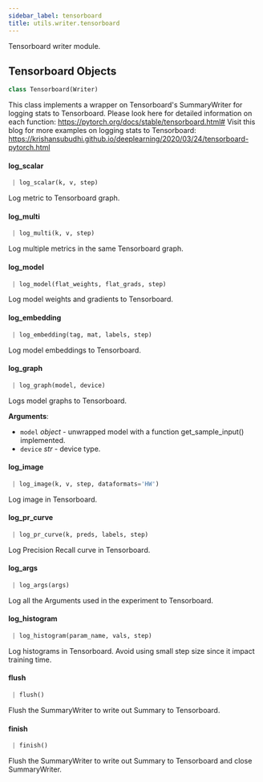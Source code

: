 ```yaml
---
sidebar_label: tensorboard
title: utils.writer.tensorboard
---
```


Tensorboard writer module.

## Tensorboard Objects

```python
class Tensorboard(Writer)
```

This class implements a wrapper on Tensorboard&#x27;s SummaryWriter
for logging stats to Tensorboard. Please look here for detailed information
on each function:  https://pytorch.org/docs/stable/tensorboard.html#
Visit this blog for more examples on logging stats to Tensorboard:
https://krishansubudhi.github.io/deeplearning/2020/03/24/tensorboard-pytorch.html

#### log\_scalar

```python
 | log_scalar(k, v, step)
```

Log metric to Tensorboard graph.

#### log\_multi

```python
 | log_multi(k, v, step)
```

Log multiple metrics in the same Tensorboard graph.

#### log\_model

```python
 | log_model(flat_weights, flat_grads, step)
```

Log model weights and gradients to Tensorboard.

#### log\_embedding

```python
 | log_embedding(tag, mat, labels, step)
```

Log model embeddings to Tensorboard.

#### log\_graph

```python
 | log_graph(model, device)
```

Logs model graphs to Tensorboard.

**Arguments**:

- `model` _object_ - unwrapped model with a function get_sample_input() implemented.
- `device` _str_ - device type.

#### log\_image

```python
 | log_image(k, v, step, dataformats='HW')
```

Log image in Tensorboard.

#### log\_pr\_curve

```python
 | log_pr_curve(k, preds, labels, step)
```

Log Precision Recall curve in Tensorboard.

#### log\_args

```python
 | log_args(args)
```

Log all the Arguments used in the experiment to Tensorboard.

#### log\_histogram

```python
 | log_histogram(param_name, vals, step)
```

Log histograms in Tensorboard.
Avoid using small step size since it impact training time.

#### flush

```python
 | flush()
```

Flush the SummaryWriter to write out Summary to Tensorboard.

#### finish

```python
 | finish()
```

Flush the SummaryWriter to write out Summary to Tensorboard and
close SummaryWriter.

